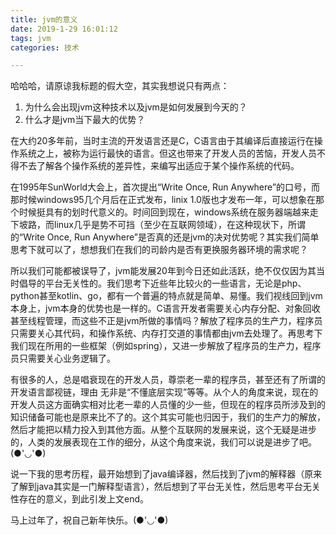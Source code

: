 ```yaml
---
title: jvm的意义  
date: 2019-1-29 16:01:12  
tags: jvm  
categories: 技术

---
```


哈哈哈，请原谅我标题的假大空，其实我想说只有两点：  

1. 为什么会出现jvm这种技术以及jvm是如何发展到今天的？  
2. 什么才是jvm当下最大的优势？  

在大约20多年前，当时主流的开发语言还是C，C语言由于其编译后直接运行在操作系统之上，被称为运行最快的语言。但这也带来了开发人员的苦恼，开发人员不得不去了解各个操作系统的差异性，来编写出适应于某个操作系统的代码。  

在1995年SunWorld大会上，首次提出“Write Once, Run Anywhere”的口号，而那时候windows95几个月后在正式发布，linix 1.0版也才发布一年，可以想象在那个时候挺具有的划时代意义的。时间回到现在，windows系统在服务器端越来走下坡路，而linux几乎是势不可挡（至少在互联网领域），在这种现状下，所谓的“Write Once, Run Anywhere”是否真的还是jvm的决对优势呢？其实我们简单思考下就可以了，想想我们在我们的司龄内是否有更换服务器环境的需求呢？  

<!-- more -->

所以我们可能都被误导了，jvm能发展20年到今日还如此活跃，绝不仅仅因为其当时倡导的平台无关性的。我们思考下近些年比较火的一些语言，无论是php、python甚至kotlin、go，都有一个普遍的特点就是简单、易懂。我们视线回到jvm本身上，jvm本身的优势也是一样的。C语言开发者需要关心内存分配、对象回收甚至线程管理，而这些不正是jvm所做的事情吗？解放了程序员的生产力，程序员只需要关心其代码，和操作系统、内存打交道的事情都由jvm去处理了。再思考下我们现在所用的一些框架（例如spring），又进一步解放了程序员的生产力，程序员只需要关心业务逻辑了。  

有很多的人，总是唱衰现在的开发人员，尊崇老一辈的程序员，甚至还有了所谓的开发语言鄙视链，理由
无非是“不懂底层实现”等等。从个人的角度来说，现在的开发人员这方面确实相对比老一辈的人员懂的少一些，但现在的程序员所涉及到的知识储备可能也是原来比不了的。这个其实可能也归因于，我们的生产力的解放，然后才能把以精力投入到其他方面。从整个互联网的发展来说，这个无疑是进步的，人类的发展表现在工作的细分，从这个角度来说，我们可以说是进步了吧。(●'◡'●)  

说一下我的思考历程，最开始想到了java编译器，然后找到了jvm的解释器（原来了解到java其实是一门解释型语言），然后想到了平台无关性，然后思考平台无关性存在的意义，到此引发上文end。  

马上过年了，祝自己新年快乐。(●'◡'●)  